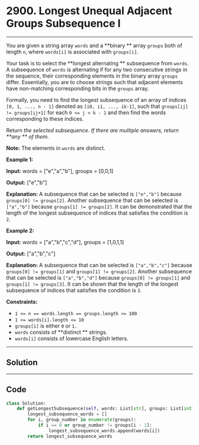 # 2900. Longest Unequal Adjacent Groups Subsequence I

---

You are given a string array `words` and a **binary ** array `groups` both of length `n`, where `words[i]` is associated with `groups[i]`.

Your task is to select the **longest alternating ** subsequence from `words`. A subsequence of `words` is alternating if for any two consecutive strings in the sequence, their corresponding elements in the binary array `groups` differ. Essentially, you are to choose strings such that adjacent elements have non-matching corresponding bits in the `groups` array.

Formally, you need to find the longest subsequence of an array of indices `[0, 1, ..., n - 1]` denoted as `[i0, i1, ..., ik-1]`, such that `groups[ij] != groups[ij+1]` for each `0 <= j < k - 1` and then find the words corresponding to these indices.

Return _the selected subsequence. If there are multiple answers, return **any ** of them._

**Note:** The elements in `words` are distinct.

 

**Example 1:**

**Input:** words = ["e","a","b"], groups = [0,0,1]

**Output:** ["e","b"]

**Explanation:** A subsequence that can be selected is `["e","b"]` because `groups[0] != groups[2]`. Another subsequence that can be selected is `["a","b"]` because `groups[1] != groups[2]`. It can be demonstrated that the length of the longest subsequence of indices that satisfies the condition is `2`.

**Example 2:**

**Input:** words = ["a","b","c","d"], groups = [1,0,1,1]

**Output:** ["a","b","c"]

**Explanation:** A subsequence that can be selected is `["a","b","c"]` because `groups[0] != groups[1]` and `groups[1] != groups[2]`. Another subsequence that can be selected is `["a","b","d"]` because `groups[0] != groups[1]` and `groups[1] != groups[3]`. It can be shown that the length of the longest subsequence of indices that satisfies the condition is `3`.

 

**Constraints:**

  * `1 <= n == words.length == groups.length <= 100`
  * `1 <= words[i].length <= 10`
  * `groups[i]` is either `0` or `1.`
  * `words` consists of **distinct ** strings.
  * `words[i]` consists of lowercase English letters.

---

## Solution



---

## Code
```python
class Solution:
    def getLongestSubsequence(self, words: List[str], groups: List[int]) -> List[str]:
        longest_subsequence_words = []
        for i, group_number in enumerate(groups):
            if i == 0 or group_number != groups[i - 1]:
                longest_subsequence_words.append(words[i])
        return longest_subsequence_words
```